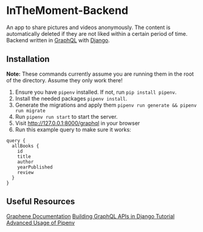 # InTheMoment-Backend
An app to share pictures and videos anonymously. The content is automatically deleted if they are not liked within a certain period of time.
Backend written in [GraphQL](https://graphql.org/) with [Django](https://www.djangoproject.com/).

## Installation
**Note:** These commands currently assume you are running them in the root of the directory. Assume they only work there!
1. Ensure you have `pipenv` installed. If not, run `pip install pipenv`.
2. Install the needed packages `pipenv install`.
3. Generate the migrations and apply them `pipenv run generate && pipenv run migrate`
4. Run `pipenv run start` to start the server.
5. Visit http://127.0.0.1:8000/graphql in your browser
6. Run this example query to make sure it works:
```
query {
  allBooks {
    id
    title
    author
    yearPublished
    review
  }
}
```

## Useful Resources
[Graphene Documentation](https://docs.graphene-python.org/en/latest/)
[Building GraphQL APIs in Django Tutorial](https://www.twilio.com/blog/graphql-apis-django-graphene)
[Advanced Usage of Pipenv](https://pipenv-fork.readthedocs.io/en/latest/advanced.html)

